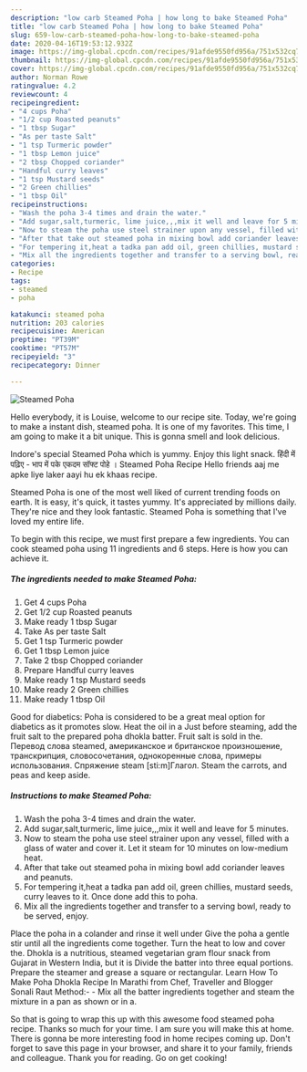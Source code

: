 ```yaml
---
description: "low carb Steamed Poha | how long to bake Steamed Poha"
title: "low carb Steamed Poha | how long to bake Steamed Poha"
slug: 659-low-carb-steamed-poha-how-long-to-bake-steamed-poha
date: 2020-04-16T19:53:12.932Z
image: https://img-global.cpcdn.com/recipes/91afde9550fd956a/751x532cq70/steamed-poha-recipe-main-photo.jpg
thumbnail: https://img-global.cpcdn.com/recipes/91afde9550fd956a/751x532cq70/steamed-poha-recipe-main-photo.jpg
cover: https://img-global.cpcdn.com/recipes/91afde9550fd956a/751x532cq70/steamed-poha-recipe-main-photo.jpg
author: Norman Rowe
ratingvalue: 4.2
reviewcount: 4
recipeingredient:
- "4 cups Poha"
- "1/2 cup Roasted peanuts"
- "1 tbsp Sugar"
- "As per taste Salt"
- "1 tsp Turmeric powder"
- "1 tbsp Lemon juice"
- "2 tbsp Chopped coriander"
- "Handful curry leaves"
- "1 tsp Mustard seeds"
- "2 Green chillies"
- "1 tbsp Oil"
recipeinstructions:
- "Wash the poha 3-4 times and drain the water."
- "Add sugar,salt,turmeric, lime juice,,,mix it well and leave for 5 minutes."
- "Now to steam the poha use steel strainer upon any vessel, filled with a glass of water and cover it. Let it steam for 10 minutes on low-medium heat."
- "After that take out steamed poha in mixing bowl add coriander leaves and peanuts."
- "For tempering it,heat a tadka pan add oil, green chillies, mustard seeds, curry leaves to it. Once done add this to poha."
- "Mix all the ingredients together and transfer to a serving bowl, ready to be served, enjoy."
categories:
- Recipe
tags:
- steamed
- poha

katakunci: steamed poha 
nutrition: 203 calories
recipecuisine: American
preptime: "PT39M"
cooktime: "PT57M"
recipeyield: "3"
recipecategory: Dinner

---
```



![Steamed Poha](https://img-global.cpcdn.com/recipes/91afde9550fd956a/751x532cq70/steamed-poha-recipe-main-photo.jpg)

Hello everybody, it is Louise, welcome to our recipe site. Today, we're going to make a instant dish, steamed poha. It is one of my favorites. This time, I am going to make it a bit unique. This is gonna smell and look delicious.

Indore&#39;s special Steamed Poha which is yummy. Enjoy this light snack. हिंदी में पढ़िए - भाप में पके एकदम सॉफ्ट पोहे । Steamed Poha Recipe Hello friends aaj me apke liye laker aayi hu ek khaas recipe.

Steamed Poha is one of the most well liked of current trending foods on earth. It is easy, it's quick, it tastes yummy. It's appreciated by millions daily. They're nice and they look fantastic. Steamed Poha is something that I've loved my entire life.


To begin with this recipe, we must first prepare a few ingredients. You can cook steamed poha using 11 ingredients and 6 steps. Here is how you can achieve it.

<!--inarticleads1-->

##### The ingredients needed to make Steamed Poha:

1. Get 4 cups Poha
1. Get 1/2 cup Roasted peanuts
1. Make ready 1 tbsp Sugar
1. Take As per taste Salt
1. Get 1 tsp Turmeric powder
1. Get 1 tbsp Lemon juice
1. Take 2 tbsp Chopped coriander
1. Prepare Handful curry leaves
1. Make ready 1 tsp Mustard seeds
1. Make ready 2 Green chillies
1. Make ready 1 tbsp Oil


Good for diabetics: Poha is considered to be a great meal option for diabetics as it promotes slow. Heat the oil in a Just before steaming, add the fruit salt to the prepared poha dhokla batter. Fruit salt is sold in the. Перевод слова steamed, американское и британское произношение, транскрипция, словосочетания, однокоренные слова, примеры использования. Спряжение steam [sti:m]Глагол. Steam the carrots, and peas and keep aside. 

<!--inarticleads2-->

##### Instructions to make Steamed Poha:

1. Wash the poha 3-4 times and drain the water.
1. Add sugar,salt,turmeric, lime juice,,,mix it well and leave for 5 minutes.
1. Now to steam the poha use steel strainer upon any vessel, filled with a glass of water and cover it. Let it steam for 10 minutes on low-medium heat.
1. After that take out steamed poha in mixing bowl add coriander leaves and peanuts.
1. For tempering it,heat a tadka pan add oil, green chillies, mustard seeds, curry leaves to it. Once done add this to poha.
1. Mix all the ingredients together and transfer to a serving bowl, ready to be served, enjoy.


Place the poha in a colander and rinse it well under Give the poha a gentle stir until all the ingredients come together. Turn the heat to low and cover the. Dhokla is a nutritious, steamed vegetarian gram flour snack from Gujarat in Western India, but it is Divide the batter into three equal portions. Prepare the steamer and grease a square or rectangular. Learn How To Make Poha Dhokla Recipe In Marathi from Chef, Traveller and Blogger Sonali Raut Method:- - Mix all the batter ingredients together and steam the mixture in a pan as shown or in a. 

So that is going to wrap this up with this awesome food steamed poha recipe. Thanks so much for your time. I am sure you will make this at home. There is gonna be more interesting food in home recipes coming up. Don't forget to save this page in your browser, and share it to your family, friends and colleague. Thank you for reading. Go on get cooking!
